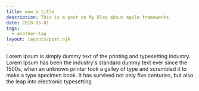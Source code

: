 ```yaml
---
title: wow a title
description: This is a post on My Blog about agile frameworks.
date: 2018-05-01
tags:
  - another-tag
layout: layouts/post.njk
---
```

Lorem Ipsum is simply dummy text of the printing and typesetting industry. Lorem Ipsum has been the industry's standard dummy text ever since the 1500s, when an unknown printer took a galley of type and scrambled it to make a type specimen book. It has survived not only five centuries, but also the leap into electronic typesetting

<!-- excerpt -->
